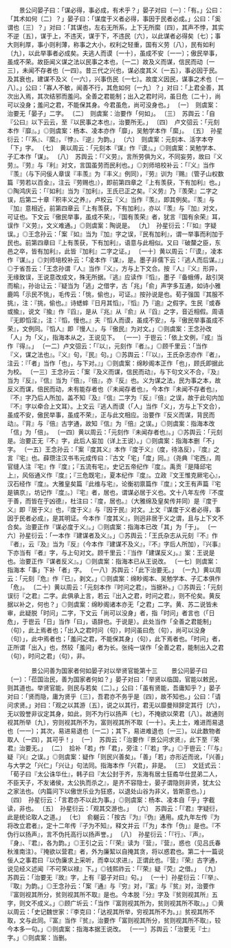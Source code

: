 <!-- { "loadSidebar": true } -->
　　景公问晏子曰：「谋必得，事必成，有术乎？」晏子对曰〔一〕：「有。」公曰：「其术如何〔二〕？」晏子曰：「谋度于义者必得，事因于民者必成。」公曰：「奚谓也〔三〕？」对曰：「其谋也，左右无所系，上下无所縻〔四〕，其声不悖，其实不逆〔五〕，谋于上，不违天，谋于下，不违民〔六〕，以此谋者必得矣〔七〕；事大则利厚，事小则利薄，称事之大小，权利之轻重，国有义劳〔八〕，民有如利〔九〕，以此举事者必成矣。夫逃人而谟〔一十〕，虽成不安〔一一〕；傲民举事，虽成不荣。故臣闻义谋之法以民事之本也，〔一二〕故及义而谋，信民而动〔一三〕，未闻不存者也〔一四〕。昔三代之兴也，谋必度其义〔一五〕，事必因于民。及其衰也，建谋不及义〔一六〕，兴事伤民〔一七〕。故度义因民，谋事之术也〔一八〕。」公曰：「寡人不敏，闻善不行，其危如何〔一九〕？」对曰：「上君全善，其次出入焉，其次结邪而羞问。全善之君能制；出入之君时问，虽日危〔二十〕，尚可以没身；羞问之君，不能保其身。今君虽危，尚可没身也。」
〔一〕　则虞案：治要无「晏子」二字。
〔二〕　则虞案：治要作「何如」。
〔三〕　苏舆云：「自『公曰』以下云云，至『以民事之本也』，治要所无。」
〔四〕　卢文弨云：「元刻本作『靡』。」◎则虞案：杨本、凌本亦作「靡」，吴勉学本作「縻」。
〔五〕　孙星衍云：「『系』、『縻』，『悖』、『逆』为韵。」
〔六〕　则虞案：元刻本、活字本夺「下」字。
〔七〕　黄以周云：「元刻本『谋』作『谟』。」◎则虞案：吴勉学本、子汇本作「谋」。
〔八〕　苏舆云：「『义劳』，言所劳俱为义，不同妄劳，故曰『义劳』。『劳』与『利』对文，言国虽劳而民利也。」◎刘师培校补云：「『义』当作『羡』（与下问佞人章误『丰羡』为『丰义』例同），『劳』训为『赐』（管子山权数篇『劳若以百金』，注云『劳赐也』），即前第四章之『上有羡获，下有加利』也。」◎陶鸿庆云：「『如利』当为『加利』，王氏已正之矣。『义劳』乃『羡荣』二字之误，后第二十章『积丰义之养』，卢校云『义』当作『羡』，即其例矣。『羡』与『加』意相近，前第四章云『上有羡获，下有加利』，亦以『羡』与『加』对文，可证也。下文云『傲民举事，虽成不荣』，『国有羡荣』者，犹言『国有余荣』耳，误作『义劳』，文义难通。」◎则虞案：陶说是。
〔九〕　孙星衍云：「『如』字疑误。」◎王念孙云：「案『如』当为『加』字之误，『民有加利』，谓一举事而利加于民也。前第四章曰『上有羡获，下有加利』，语意与此相似。又曰『破斄之臣，东邑之卒，皆有加利』，此皆『加利』二字之证。」
〔一十〕黄以周云：「『谟』，凌本作『谋』。」◎刘师培校补云：「凌本作『谋』，是。墨子非儒下云：『逃人而后谋。』」◎于省吾云：「王念孙谓『人』当作『义』，方与上下文合。按『人』『义』形异，无缘致误，王说意改成文，殊无所据。『逃』应读作『慆』，墨子『备蛾傅，敌引哭而榆』，孙诒让云：『疑当为「逃」之借字，古「兆」「俞」声字多互通，如诗小雅鹿鸣「示民不恌」，毛传云：「恌，偷也」，可证。』按孙说是也。荀子强国『其服不挑』，注：『挑，偷也。』诗蟋蟀『日月其慆』，『慆』乃『逾』之假字。生民『或舂或揄』，说文『揄』作『舀』，是从『兆』从『俞』从『舀』之字，音近相假。周语『无即慆淫』，注：『慆，慢也。』夫『慆人而谟，虽成不安』，与『傲民举事虽成不荣』，文例同。『慆人』即『慢人』，与『傲民』为对文。」◎则虞案：王念孙改「人」为「义」，指海本从之，王说见下。
〔一一〕于鬯云：「依上文例，『成』当作『得』。」
〔一二〕卢文弨云：「『以』，元刻作『者』。」◎顾千里云：「当作『义，谋之法也』。『义』句，『民』句。」◎苏舆云：「『以』，王氏杂志亦作『者』，注云：『「者」当作「也」，与下对。』」◎则虞案：绵眇阁本正作「也」，顾氏即据此为校。
〔一三〕王念孙云：「案『及义而谋，信民而动』，与下句文义不合，『及』当为『反』，『信』当为『倍』，『倍』，亦『反』也。义为谋之法，民为事之本，故反义而谋，倍民而动，未有能存者也（『未闻存者也』，今本作『未闻不存者也』，『不』字乃后人所加，盖不知『及』『信』二字为『反』『倍』之误，故于此句内加『不』字以牵合上文耳）。上文云『逃人而谟（「人」当作「义」，方与上下文合），虽成不安，傲民举事，虽成不荣』，正与此文相应。治要作『反义而谋，背民而动』。『背』与『倍』古字通，故知『信』为『倍』之误。」◎则虞案：指海本改「信」为「倍」。
〔一四〕黄以周云：「元刻作『未闻存者也』。」◎苏舆云：「元刻是。治要正无『不』字，此后人妄加（详上王说）。」◎则虞案：指海本删「不」字。
〔一五〕王念孙云：「案『度其义』本作『度于义』（度，待洛反），『度』之言『宅』也。薛瓒注汉书韦元成传曰：『古文「宅」「度」同。』（尧典『宅西』，周官缝人注『宅』作『度』；『五流有宅』，史记五帝纪作『度』。禹贡『是降邱宅上』，风俗通义作『度』；『三危既宅』，夏本纪作『度』。立政『文王惟克厥宅心』，汉石经作『度』。大雅皇矣篇『此维与宅』，论衡初禀篇作『度』；文王有声篇『宅是镐京』，坊记作『度』。）『宅』者，居也，谓谋必居于义也。文十八年左传『不度于善，而皆在于凶德』，杜注曰：『度，居也。』（大雅绵及皇矣传并同）是『度于义』即『居于义』也，『度于义』与『因于民』对文。上文『谋度于义者必得，事因于民者必成』，是其明证。今本作『度其义』，则迥非居于义之谓，且与上下文不合矣。治要正作『谋必度于义』。」◎则虞案：指海本已改「其」为「于」。
〔一六〕孙星衍云：「一本作『建谋者及义』。」◎苏舆云：「王氏杂志从元刻『不』作『者』，云『及』当为『反』（今本作『建谋不及义』，『不』字后人所加），『兴事』下亦当有『者』字，与上句对文。顾千里云：『当作「建谋反义」。』案：王说是也。治要正作『谋者反义』。」◎则虞案：指海本已从王说改。
〔一七〕则虞案：指海本「事」下补「者」字。
〔一八〕苏舆云：「此下治要无。」
〔一九〕黄以周云：「元刻『危』作『已』，剥文。」◎则虞案：绵眇阁本、吴勉学本、子汇本俱作「危」。
〔二十〕黄以周云：「元刻本作『时问之君』，当据补。」◎苏舆云：「元刻误衍『之君』二字。此俱承上言，若云『出入之君，时问之君』，则不伦矣。黄反据以补之，何也？」◎则虞案：绵眇阁诸本亦无「之君」二字。黄、苏二说皆未审，此疑脱「时问」二字，下文云「尚可以没身」者，指「时问」者言也（「日危」，于鬯云「日」当作「曰」，语辞也。于说是）。此处当作「全善之君能制」（句），此上焉者也；「出入之君时问（句），时问虽曰危（句），尚可以没身（句）」，此中焉者也；「羞问之君，不能保其身」（句），此下焉者也。「时问」者，正所谓「出入」也，然较「羞问」者为长。张纯一误作「全善之君，能制出入之君（句），时问之君」（句），非。



　　　　景公问善为国家者何如晏子对以举贤官能第十三
　　景公问晏子曰〔一〕：「莅国治民，善为国家者何如？」晏子对曰：「举贤以临国，官能以敕民，则其道也。举贤官能，则民与若矣〔二〕。」公曰：「虽有贤能，吾庸知乎？」晏子对曰：「贤而隐，庸为贤乎〔三〕，吾君亦不务乎是〔四〕，故不知也。」公曰：「请问求贤。」对曰：「观之以其游〔五〕，说之以其行，君无以靡曼辩辞定其行〔六〕，无以毁誉非议定其身，如此，则不为行以扬声〔七〕，不掩欲以荣君〔八〕。故通则视其所举〔九〕，穷则视其所不为，富则视其所不取〔一十〕。夫上士，难进而易退也〔一一〕；其次，易进易退也〔一二〕；其下，易进难退也〔一三〕。以此数物者取人〔一四〕，其可乎！」
〔一〕　苏舆云：「治要作『景公问求贤』，此下至『荣君』治要无。」
〔二〕　拾补「若」作「君」，旁注：「『若」字。」◎于鬯云：「『与』疑『兴』之误。」◎则虞案：疑作「则民兴善矣」。「善」「若」亦形近而讹，「兴善」与大学之「兴仁」「兴让」句法同。指海本作「兴君」，非是。
〔三〕　文廷式云：「荀子曰『太公诛华仕』，韩子曰『太公封于齐，东海有居士狂矞华仕昆弟二人，不臣天子，不友诸侯，太公执而杀之』，是齐不容隐士，晏子谓隐则非贤，犹太公之家法也。（内篇问下以傲世乐业为狂惑，以退处山谷为非义，皆斯意也。）」
〔四〕　孙星衍云：「言君亦不以此为事。」◎则虞案：杨本、凌本自「乎」字截读，非也。
〔五〕　孙星衍云：「观其交游也。」
〔六〕　苏舆云：「『君』字疑衍，此是统论取人之道。」
〔七〕　俞樾云：「按古『为』『伪』通用。成九年左传『为将改立君者』，定十二年传『子为不知』，释文并云『「为」本作「伪」』是也。『不伪行以扬声』，言不伪托高行以扬声誉。」
〔八〕　孙星衍云：「『行』、『声』，『身』、『君』，各为韵。」◎王引之云：「『荣』读为『营』，『营』，惑也（见吕氏春秋淮南注）。『掩欲以营君』者，外为廉絜以自掩其贪，将以惑君也。第二十一篇说佞人之事君曰『以伪廉求上采听，而幸以求进』，正谓此也。『营』『荣』古字通，说见经义述闻『不可荣以禄』下。」◎钱熙祚云：「『荣』疑『荧』之借。」
〔九〕　苏舆云：「治要无『故』字，上有『晏子对曰』句。」
〔一十〕孙星衍云：「『举』、『取』为韵。」◎王念孙云：「案『通』与『穷』对，『富』与『贫』对，治要作『富则视其所分，贫则视其所不取』是也。今本脱『分』字及『贫则视其所』五字，则文不成义。」◎顾广圻云：「当作『富则视其所为，贫则视其所不取』。」◎黄以周云：「史记魏世家：『李克曰：「达视其所举，穷视其所不为。」』贫视其所不取，文与此同。『富』当作『贫』，治要作「富则视其所分，贫则视其所不取』，较今本多一句。」◎则虞案：指海本据王说改。
〔一一〕苏舆云：「治要无『士』字。」◎则虞案：当删。
